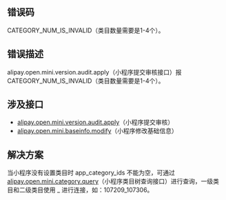 ## 错误码
CATEGORY_NUM_IS_INVALID（类目数量需要是1-4个）。 

## 错误描述
alipay.open.mini.version.audit.apply（小程序提交审核接口）报 CATEGORY_NUM_IS_INVALID（类目数量需要是1-4个）。 

## 涉及接口

- [alipay.open.mini.version.audit.apply](https://opendocs.alipay.com/mini/03l9bq)（小程序提交审核）
- [alipay.open.mini.baseinfo.modify](https://opendocs.alipay.com/mini/03l8c5)（小程序修改基础信息）

## 解决方案
当小程序没有设置类目时 app_category_ids 不能为空，可通过 [alipay.open.mini.category.query](https://opendocs.alipay.com/mini/03l8c6)（小程序类目树查询接口）进行查询，一级类目和二级类目使用 _ 进行连接，如：107209_107306。<br /> <br /> 
